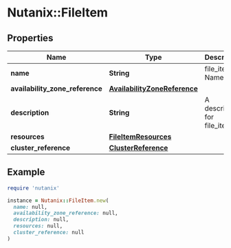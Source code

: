 # Nutanix::FileItem

## Properties

| Name | Type | Description | Notes |
| ---- | ---- | ----------- | ----- |
| **name** | **String** | file_item Name. | [optional] |
| **availability_zone_reference** | [**AvailabilityZoneReference**](AvailabilityZoneReference.md) |  | [optional] |
| **description** | **String** | A description for file_item. | [optional] |
| **resources** | [**FileItemResources**](FileItemResources.md) |  |  |
| **cluster_reference** | [**ClusterReference**](ClusterReference.md) |  | [optional] |

## Example

```ruby
require 'nutanix'

instance = Nutanix::FileItem.new(
  name: null,
  availability_zone_reference: null,
  description: null,
  resources: null,
  cluster_reference: null
)
```

